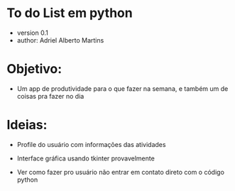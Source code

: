 # To do List em python
- version 0.1
- author: Adriel Alberto Martins


# Objetivo:
- Um app de produtividade para o que fazer na semana, e também um de coisas pra fazer no dia



# Ideias:

- Profile do usuário com informações das atividades

- Interface gráfica usando tkinter provavelmente

- Ver como fazer pro usuário não entrar em contato direto com o código python